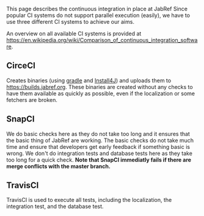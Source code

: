 This page describes the continuous integration in place at JabRef
Since popular CI systems do not support parallel execution (easily), we have to use three different CI systems to achieve our aims.

An overview on all available CI systems is provided at <https://en.wikipedia.org/wiki/Comparison_of_continuous_integration_software>.

## CirceCI

Creates binaries (using [gradle](https://gradle.org/) and [Install4J](https://www.ej-technologies.com/products/install4j/overview.html)) and uploads them to <https://builds.jabref.org>.
These binaries are created without any checks to have them available as quickly as possible, even if the localization or some fetchers are broken.

## SnapCI

We do basic checks here as they do not take too long and it ensures that the basic thing of JabRef are working.
The basic checks do not take much time and ensure that developers get early feedback if something basic is wrong.
We don't do integration tests and database tests here as they take too long for a quick check.
**Note that SnapCI immediatly fails if there are merge conflicts with the master branch.**

## TravisCI

TravisCI is used to execute all tests, including the localization, the integration test, and the database test.

